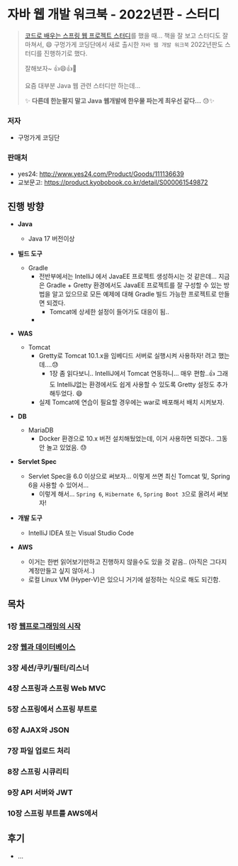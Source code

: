 # 자바 웹 개발 워크북 - 2022년판 - 스터디

> [코드로 배우는 스프링 웹 프로젝트 스터디](https://github.com/fp024/learning-spring-web-project-by-code)를 했을 때... 책을 잘 보고 스터디도 잘 마쳐서, 😄 구멍가게 코딩단에서 새로 출시한 `자바 웹 개발 워크북`  2022년판도 스터디를 진행하기로 했다. 
>
> 잘해보자~ 👍😄👍🎉
>
> 요즘 대부분 Java 웹 관련 스터디만 하는데...
>
> ✨ **다른데 한눈팔지 말고 Java 웹개발에 한우물 파는게 최우선 같다...** 😓✨ 



### 저자

* 구멍가게 코딩단



### 판매처

* yes24: http://www.yes24.com/Product/Goods/111136639
* 교보문고: https://product.kyobobook.co.kr/detail/S000061549872



## 진행 방향

* **Java**

  * Java 17 버전이상
    

* **빌드 도구**

  * Gradle
    * 전반부에서는 IntelliJ 에서 JavaEE 프로젝트 생성하시는 것 같은데... 지금은 Gradle + Gretty 환경에서도 JavaEE 프로젝트를 잘 구성할 수 있는 방법을 알고 있으므로 모든 예제에 대해 Gradle 빌드 가능한 프로젝트로 만들면 되겠다.
      * Tomcat에 상세한 설정이 들어가도 대응이 됨..
    * 

* **WAS** 

  * Tomcat
    * Gretty로 Tomcat 10.1.x을 임베디드 서버로 실행시켜 사용하자! 려고 했는데....😓
      * 1장 좀 읽다보니.. IntelliJ에서 Tomcat 연동하니... 매우 편함..👍 그래도 IntelliJ없는 환경에서도 쉽게 사용할 수 있도록 Gretty 설정도 추가해두었다. 😄
    * 실제 Tomcat에 연습이 필요할 경우에는 war로 배포해서 배치 시켜보자.
    

* **DB**

  * MariaDB 
    * Docker 환경으로 10.x 버전 설치해뒀었는데, 이거 사용하면 되겠다.. 그동안 놀고 있었음. 😓
      

* **Servlet Spec**

  * Servlet Spec을 6.0 이상으로 써보자... 이렇게 쓰면 최신 Tomcat 및, Spring 6을 사용할 수 있어서...
    * 이렇게 해서... `Spring 6`, `Hibernate 6`, `Spring Boot 3`으로 올려서 써보자!
      

* **개발 도구**

  * IntelliJ IDEA 또는 Visual Studio Code
    

* **AWS**

  * 이거는 한번 읽어보기만하고 진행하지 않을수도 있을 것 같음.. (아직은 그다지 계정만들고 싶지 않아서..)
  * 로컬 Linux VM (Hyper-V)은 있으니 거기에 설정하는 식으로 해도 되긴함.

  



## 목차

### 1장 [웹프로그래밍의 시작](chap01)

### 2장 [웹과 데이터베이스](chap02)

### 3장 세션/쿠키/필터/리스너

### 4장 스프링과 스프링 Web MVC

### 5장 스프링에서 스프링 부트로

### 6장 AJAX와 JSON

### 7장 파일 업로드 처리

### 8장 스프링 시큐리티

### 9장 API 서버와 JWT

### 10장 스프링 부트를 AWS에서



## 후기

* ...
